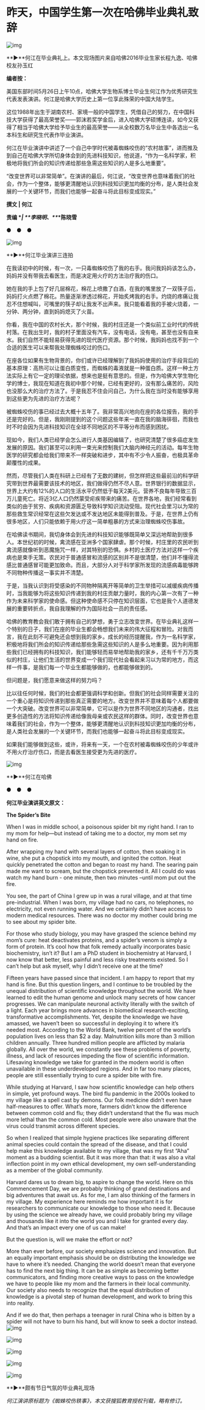 # 昨天，中国学生第一次在哈佛毕业典礼致辞



![img](https://mmbiz.qpic.cn/mmbiz/LHibUTtMHPRPT4pRktqxTV6vAMu9q4nqoNj1hOR8uruL1LKicKicNY6Bkuj8qdk21XeJObtDMt7cW67a5z3nG6iahQ/640?wx_fmt=jpeg&tp=webp&wxfrom=5&wx_lazy=1&wx_co=1)

**►**何江在毕业典礼上。本文现场图片来自哈佛2016毕业生家长程九逸、哈佛校友孙玉红



**编者按：**    

​     美国东部时间5月26日上午10点，哈佛大学生物系博士毕业生何江作为优秀研究生代表发表演讲。何江是哈佛大学历史上第一位享此殊荣的中国大陆学生。

​     这位1988年出生于湖南农村、家境一般的中国学生，凭借自己的努力，在中国科技大学获得了最高荣誉奖——郭沫若奖学金后，进入哈佛大学硕博连读，如今又获得了相当于哈佛大学给予毕业生的最高荣誉——从全校数万名毕业生中各选出一名本科生和研究生代表作毕业演讲。

​     何江在毕业演讲中讲述了一个自己中学时代被毒蜘蛛咬伤的“农村故事”，进而推及到自己在哈佛大学所切身体会到的先进科技知识，他说道，“作为一名科学家，积极地将我们所会的知识传递给那些急需这些知识的人是多么地重要”。

​     “改变世界可以非常简单”。在演讲的最后，何江说，“改变世界也意味着我们的社会，作为一个整体，能够更清醒地认识到科技知识更加均衡的分布，是人类社会发展的一个关键环节，而我们也能够一起奋斗将此目标变成现实。”



**撰文 | 何江**

**责编 \**| \*\*李晓明、\*\**\*陈晓雪**



●　●　●



![img](https://mmbiz.qpic.cn/mmbiz/LHibUTtMHPRPT4pRktqxTV6vAMu9q4nqoA8zSW5LfWqF9SyTtiauSYCEHw3bvZMIns0WNhsxpiarzBYK91Lc7cl3g/640?wx_fmt=jpeg&tp=webp&wxfrom=5&wx_lazy=1&wx_co=1)

**►**何江毕业演讲三连拍



在我读初中的时候，有一次，一只毒蜘蛛咬伤了我的右手。我问我妈妈该怎么办，妈妈并没有带我去看医生，而是决定用火疗的方法治疗我的伤口。



她在我的手上包了好几层棉花，棉花上喷撒了白酒，在我的嘴里放了一双筷子后，妈妈打火点燃了棉花。热量逐渐渗透过棉花，开始炙烤我的右手。灼烧的疼痛让我忍不住想喊叫，可嘴里的筷子却让我发不出声来。我只能看着我的手被火烧着，一分钟、两分钟，直到妈妈熄灭了火苗。



你看，我在中国的农村长大，那个时候，我的村庄还是一个类似前工业时代的传统村落。在我出生时，我的村子里面没有汽车，没有电话，没有电，甚至也没有自来水。我们自然不能轻易获得先进的现代医疗资源。那个时候，我妈妈也找不到一个合适的医生可以来帮我处理蜘蛛咬过的伤口。



在座各位如果有生物背景的，你们或许已经理解到了我妈妈使用的治疗手段背后的基本原理：高热可以让蛋白质变性，而蜘蛛的毒液就是一种蛋白质。这样一种土方法实际上有它一定的理论依据，想来也是挺有意思的。但是，作为哈佛大学生物化学的博士，我现在知道在我初中那个时候，已经有更好的，没有那么痛苦的，风险也没那么大的治疗方法了。于是我忍不住会问自己，为什么我在当时没有能够享用到这些更为先进的治疗方法呢？



被蜘蛛咬伤的事已经过去大概十五年了。我非常高兴地向在座的各位报告，我的手还是完好的。但是，我刚刚提到的这个问题这些年来一直在我的脑海徘徊，而我也时不时会因为先进科技知识在全球不同地区的不平等分布而感到困扰。



现如今，我们人类已经学会怎么进行人类基因编辑了，也研究清楚了很多癌症发生发展的原因。我们甚至可以利用一束光来控制我们大脑内神经元的活动。每年生物医学的研究都会给我们带来不一样突破和进步，其中有不少令人振奋，也极具革命颠覆性的成果。



然而，尽管我们人类在科研上已经有了无数的建树，但怎样把这些最前沿的科学研究带到世界最需要该技术的地区，我们做得仍然不尽人意。世界银行的数据显示，世界上大约有12%的人口的生活水平仍然低于每天2美元。营养不良每年导致三百万儿童死亡。将近3亿人口仍然蒙受疟疾带来的痛苦。在世界各地，我们经常看到类似的由于贫穷、疾病和资源匮乏导致科学知识流动受阻。现代社会里习以为常的那些救生常识经常在这些欠发达或不发达地区未能得到普及。于是，在世界上仍有很多地区，人们只能依赖于用火疗这一简单粗暴的方式来治理蜘蛛咬伤事故。



在哈佛读书期间，我切身体会到先进的科技知识能够既简单又深远地帮助到很多人。本世纪初的时候，禽流感在亚洲多个国家肆虐。那个时候，村庄里的农民听到禽流感就像听到恶魔施咒一样，对其特别的恐惧。乡村的土医疗方法对这样一个疾病也是束手无策。农民对于普通感冒和流感的区别并不是很清楚，他们并不懂得流感比普通感冒可能更加致命。而且，大部分人对于科学家所发现的流感病毒能够跨不同物种传播这一事实并不清楚。



于是，当我认识到将受感染的不同物种隔离开等简单的卫生举措可以减缓疾病传播时，当我能够为将这些知识传递到我的村庄贡献力量时，我的内心第一次有了一种作为未来科学家的使命感。但这种使命感不只停在知识层面，它也是我个人道德发展的重要转折点，我自我理解的作为国际社会一员的责任感。



哈佛的教育教会我们敢于拥有自己的梦想，勇于立志改变世界。在毕业典礼这样一个特别的日子，我们在座的毕业生都会畅想我们未来的伟大征程和冒险。对我而言，我在此刻不可避免还会想到我的家乡。成长的经历提醒我，作为一名科学家，积极地将我们所会的知识传递给那些急需这些知识的人是多么地重要。因为利用那些我们已经拥有的科技知识，我们能够轻而易举地帮助我的家乡，还有千千万万类似的村庄，让他们生活的世界变成一个我们现代社会看起来习以为常的地方，而这样一件事，是我们每一个毕业生都能够做的，也都能够做到的。



但问题是，我们愿意来做这样的努力吗？



比以往任何时候，我们的社会都更强调科学和创新。但我们的社会同样需要关注的一个重心是将知识传递到那些真正需要的地方。改变世界并不意味着每个人都要做一个大突破。改变世界可以非常简单，它可以是作为世界不同地区的沟通者，找出更多创造性的方法将知识传递给像我母亲或农民这样的群体。同时，改变世界也意味着我们的社会，作为一个整体，能够更清醒地认识到科技知识更加均衡的分布，是人类社会发展的一个关键环节，而我们也能够一起奋斗将此目标变成现实。



如果我们能够做到这些，或许，将来有一天，一个在农村被毒蜘蛛咬伤的少年或许不用火疗治疗伤口，而是去看医生接受更为先进的医疗。



![img](https://mmbiz.qpic.cn/mmbiz/LHibUTtMHPRPT4pRktqxTV6vAMu9q4nqoQe6C80U0rR1TEzQIMnnPIGUNxbgF5qVZrhLXgKI3g7lvsgbAnCrc2A/640?wx_fmt=jpeg&tp=webp&wxfrom=5&wx_lazy=1&wx_co=1)

**►**何江在哈佛



●　●　●



**何江毕业演讲英文原文：**



**The Spider’s Bite**



When I was in middle school, a poisonous spider bit my right hand. I ran to my mom for help—but instead of taking me to a doctor, my mom set my hand on fire.



After wrapping my hand with several layers of cotton, then soaking it in wine, she put a chopstick into my mouth, and ignited the cotton. Heat quickly penetrated the cotton and began to roast my hand. The searing pain made me want to scream, but the chopstick prevented it. All I could do was watch my hand burn - one minute, then two minutes –until mom put out the fire. 



You see, the part of China I grew up in was a rural village, and at that time pre-industrial. When I was born, my village had no cars, no telephones, no electricity, not even running water. And we certainly didn’t have access to modern medical resources. There was no doctor my mother could bring me to see about my spider bite. 



For those who study biology, you may have grasped the science behind my mom’s cure: heat deactivates proteins, and a spider’s venom is simply a form of protein. It’s cool how that folk remedy actually incorporates basic biochemistry, isn’t it? But I am a PhD student in biochemistry at Harvard, I now know that better, less painful and less risky treatments existed. So I can’t help but ask myself, why I didn’t receive one at the time?



Fifteen years have passed since that incident. I am happy to report that my hand is fine. But this question lingers, and I continue to be troubled by the unequal distribution of scientific knowledge throughout the world. We have learned to edit the human genome and unlock many secrets of how cancer progresses. We can manipulate neuronal activity literally with the switch of a light. Each year brings more advances in biomedical research-exciting, transformative accomplishments. Yet, despite the knowledge we have amassed, we haven’t been so successful in deploying it to where it’s needed most. According to the World Bank, twelve percent of the world’s population lives on less than $2 a day. Malnutrition kills more than 3 million children annually. Three hundred million people are afflicted by malaria globally. All over the world, we constantly see these problems of poverty, illness, and lack of resources impeding the flow of scientific information. Lifesaving knowledge we take for granted in the modern world is often unavailable in these underdeveloped regions.  And in far too many places, people are still essentially trying to cure a spider bite with fire. 



While studying at Harvard, I saw how scientific knowledge can help others in simple, yet profound ways. The bird flu pandemic in the 2000s looked to my village like a spell cast by demons. Our folk medicine didn’t even have half-measures to offer. What’s more, farmers didn’t know the difference between common cold and flu; they didn’t understand that the flu was much more lethal than the common cold. Most people were also unaware that the virus could transmit across different species. 



So when I realized that simple hygiene practices like separating different animal species could contain the spread of the disease, and that I could help make this knowledge available to my village, that was my first “Aha” moment as a budding scientist. But it was more than that: it was also a vital inflection point in my own ethical development, my own self-understanding as a member of the global community. 



Harvard dares us to dream big, to aspire to change the world. Here on this Commencement Day, we are probably thinking of grand destinations and big adventures that await us. As for me, I am also thinking of the farmers in my village. My experience here reminds me how important it is for researchers to communicate our knowledge to those who need it. Because by using the science we already have, we could probably bring my village and thousands like it into the world you and I take for granted every day. And that’s an impact every one of us can make! 



But the question is, will we make the effort or not? 



More than ever before, our society emphasizes science and innovation. But an equally important emphasis should be on distributing the knowledge we have to where it’s needed. Changing the world doesn’t mean that everyone has to find the next big thing. It can be as simple as becoming better communicators, and finding more creative ways to pass on the knowledge we have to people like my mom and the farmers in their local community. Our society also needs to recognize that the equal distribution of knowledge is a pivotal step of human development, and work to bring this into reality. 



And if we do that, then perhaps a teenager in rural China who is bitten by a spider will not have to burn his hand, but will know to seek a doctor instead. ![img](https://mmbiz.qpic.cn/mmbiz/LHibUTtMHPRPT4pRktqxTV6vAMu9q4nqoyCfdcvczuASvN24QLaU883hsOMAmxARuakfvj1wxumSBygvKtHouXg/640?wx_fmt=png&tp=webp&wxfrom=5&wx_lazy=1&wx_co=1)



![img](https://mmbiz.qpic.cn/mmbiz/LHibUTtMHPRPT4pRktqxTV6vAMu9q4nqomjNKC42mP41gEKxYh6ZgVgQ7K19DCZxfZuoaB5icwe8Nic88TaEj18Gg/640?wx_fmt=jpeg&tp=webp&wxfrom=5&wx_lazy=1&wx_co=1)

![img](https://mmbiz.qpic.cn/mmbiz/LHibUTtMHPRPT4pRktqxTV6vAMu9q4nqopWxa0Tbh1YqUnKNY61CwGB8vzYL4DuFj8PtGXs0blOnPSw983v3k7Q/640?wx_fmt=jpeg&tp=webp&wxfrom=5&wx_lazy=1&wx_co=1)

![img](https://mmbiz.qpic.cn/mmbiz/LHibUTtMHPRPT4pRktqxTV6vAMu9q4nqoHGNEsbMLWSPsCe6HSwXJ0rUnLRwW6ic7kxv0LhOgCwB9dN4fQaFtydw/640?wx_fmt=jpeg&tp=webp&wxfrom=5&wx_lazy=1&wx_co=1)

![img](https://mmbiz.qpic.cn/mmbiz/LHibUTtMHPRPT4pRktqxTV6vAMu9q4nqo8mhCib8AicvMwI48SXRTVF5FMGxsA2O8Ct2iclQrjVSHEXDscibw6vwcdQ/640?wx_fmt=jpeg&tp=webp&wxfrom=5&wx_lazy=1&wx_co=1)

**►**颇有节日气氛的毕业典礼现场



*何江演讲原标题为《蜘蛛咬伤轶事》，本文获搜狐教育授权刊载，略有修订。*